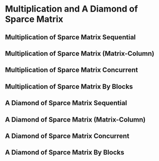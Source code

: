 # Multiplication  and A Diamond of Sparce Matrix

## Multiplication of Sparce Matrix Sequential

## Multiplication of Sparce Matrix (Matrix-Column)

## Multiplication of Sparce Matrix Concurrent

## Multiplication of Sparce Matrix By Blocks

## A Diamond of Sparce Matrix Sequential

## A Diamond of Sparce Matrix (Matrix-Column)

## A Diamond of Sparce Matrix Concurrent

## A Diamond of Sparce Matrix By Blocks
